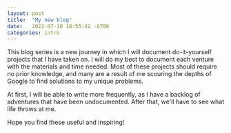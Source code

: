 ```yaml
---
layout: post
title:  "My new blog"
date:   2022-07-10 18:55:42 -0700
categories: intro
---
```


This blog series is a new journey in which I will document do-it-yourself projects that I have taken on. I will do my best to document each venture with the materials and time needed. Most of these projects should require no prior knowledge, and many are a result of me scouring the depths of Google to find solutions to my unique problems.

At first, I will be able to write more frequently, as I have a backlog of adventures that have been undocumented. After that, we'll have to see what life throws at me.

Hope you find these useful and inspiring!